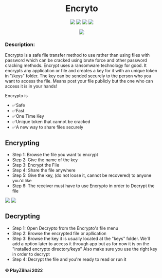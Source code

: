 <h1 align="center">Encryto</h1>
<p align="center">
  <img src="https://img.shields.io/github/last-commit/PlayZBhai/encrypto"></img>
  <img src="https://img.shields.io/github/package-json/v/PlayZBhai/encrypto?filename=package.json"></img>
  <img src="https://img.shields.io/github/issues-raw/PlayZBhai/encrypto"></img>
  <img src="https://img.shields.io/github/license/PlayZBhai/encrypto?logoColor=orange"></img>
</p>

<p align="center">
  <img src="https://cdn.discordapp.com/attachments/760496001936261230/979682657157918740/unknown.png"></img>
</p>


### Description:
Encrypto is a safe file transfer method to use rather than using files with password which can be cracked using brute force and other password cracking methods. Encrypt uses a ransomware technology for good. It encrypts any application or file and creates a key for it with an unique token in "/keys" folder. The key can be sended securely to the person who you want to access the file. Means post your file publicly but the one who can access it is in your hands!

Encrypto is
- ✅Safe
- ✅Fast
- ✅One Time Key 
- ✅Unique token that cannot be cracked
- ✅A new way to share files securely

## Encrypting
- Step 1: Browse the file you want to encrypt
- Step 2: Give the name of the key
- Step 3: Encrypt the File
- Step 4: Share the file anywhere
- Step 5: Give the key, (do not loose it, cannot be recovered) to anyone you'd like
- Step 6: The receiver must have to use Encrypto in order to Decrypt the file

<img src="https://cdn.discordapp.com/attachments/760496001936261230/979684568862982164/unknown.png"></img>
<img src="https://cdn.discordapp.com/attachments/760496001936261230/979684811138564156/unknown.png"></img>

## Decrypting
- Step 1: Open Decrypto from the Encrypto's file menu
- Step 2: Browse the encrypted file or apllication
- Step 3: Browse the key it is usually located at the "keys" folder. We'll add a option later to access it through app but as for now it is on the "installed encrypto directory/keys" Also make sure you use the right key in order to decrypt
- Step 4: Decrypt the file and you're ready to read or run it

#### © PlayZBhai 2022
